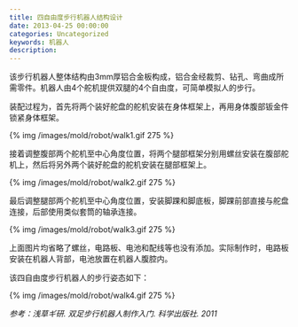 ```yaml
---
title: 四自由度步行机器人结构设计
date: 2013-04-25 00:00:00
categories: Uncategorized
keywords: 机器人
description: 
---
```


该步行机器人整体结构由3mm厚铝合金板构成，铝合金经裁剪、钻孔、弯曲成所需零件。机器人由4个舵机提供双腿的4个自由度，可简单模拟人的步行。

装配过程为，首先将两个装好舵盘的舵机安装在身体框架上，再用身体腹部钣金件锁紧身体框架。

{% img /images/mold/robot/walk1.gif 275 %}

接着调整腹部两个舵机至中心角度位置，将两个腿部框架分别用螺丝安装在腹部舵机上，然后将另外两个装好舵盘的舵机安装在腿部框架上。

{% img /images/mold/robot/walk2.gif 275 %}

最后调整腿部两个舵机至中心角度位置，安装脚踝和脚底板，脚踝前部直接与舵盘连接，后部使用类似套筒的轴承连接。

{% img /images/mold/robot/walk3.gif 275 %}

上面图片均省略了螺丝，电路板、电池和配线等也没有添加。实际制作时，电路板安装在机器人背部，电池放置在机器人腹腔内。

该四自由度步行机器人的步行姿态如下：

{% img /images/mold/robot/walk4.gif 275 %}

<cite>参考：浅草ギ研. 双足步行机器人制作入门. 科学出版社. 2011</cite>
